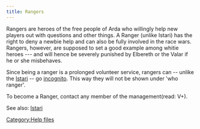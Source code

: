 ```yaml
---
title: Rangers
---
```


Rangers are heroes of the free people of Arda who willingly help new
players out with questions and other things. A Ranger (unlike Istari)
has the right to deny a newbie help and can also be fully involved in
the race wars. Rangers, however, are supposed to set a good example
among whitie heroes --- and will hence be severely punished by Elbereth
or the Valar if he or she misbehaves.

Since being a ranger is a prolonged volunteer service, rangers can --
unlike the [Istari](Istari "wikilink") -- go
[incognito](incognito "wikilink"). This way they will not be shown under
'who ranger'.

To become a Ranger, contact any member of the management(read: V+).

See also: [Istari](Istari "wikilink")

[Category:Help files](Category:Help_files "wikilink")